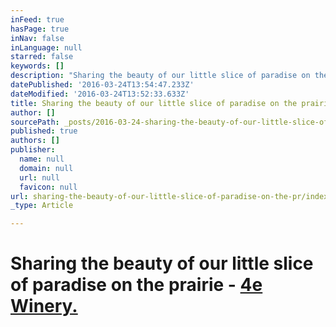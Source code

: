 ```yaml
---
inFeed: true
hasPage: true
inNav: false
inLanguage: null
starred: false
keywords: []
description: "Sharing the beauty of our little slice of paradise on the prairie.\_"
datePublished: '2016-03-24T13:54:47.233Z'
dateModified: '2016-03-24T13:52:33.633Z'
title: Sharing the beauty of our little slice of paradise on the prairie - 4e Winery.
author: []
sourcePath: _posts/2016-03-24-sharing-the-beauty-of-our-little-slice-of-paradise-on-the-pr.md
published: true
authors: []
publisher:
  name: null
  domain: null
  url: null
  favicon: null
url: sharing-the-beauty-of-our-little-slice-of-paradise-on-the-pr/index.html
_type: Article

---
```

# Sharing the beauty of our little slice of paradise on the prairie - [4e Winery.][0]

[0]: http://4ewinery.com/